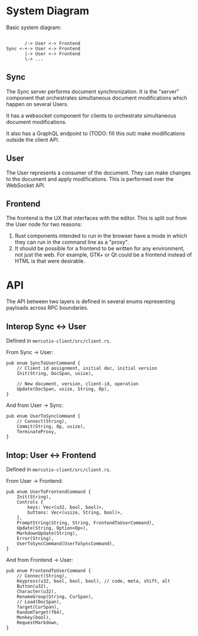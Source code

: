 # System Diagram

Basic system diagram:

```

       /-> User <-> Frontend
Sync <-+-> User <-> Frontend
       |-> User <-> Frontend
       \-> ...
```

## Sync

The Sync server performs document synchronization. It is the "server" component that orchestrates simultaneous document modifications which happen on several Users.

It has a websocket component for clients to orchestrate simultaneous document modifications.

It also has a GraphQL endpoint to (TODO: fill this out) make modifications outside the client API.


## User

The User represents a consumer of the document. They can make changes to the document and apply modifications. This is performed over the WebSocket API.

## Frontend

The frontend is the UX that interfaces with the editor. This is split out from the User node for two reasons:

1. Rust components intended to run in the browser have a mode in which they can run in the command line as a "proxy".
2. It should be possible for a frontend to be written for any environment, not just the web. For example, GTK+ or Qt could be a frontend instead of HTML is that were desirable.

# API

The API between two layers is defined in several enums representing payloads across RPC boundaries.

## Interop Sync <-> User

Defined in `mercutio-client/src/client.rs`.

From Sync -> User:

```
pub enum SyncToUserCommand {
    // Client id assignment, initial doc, initial version
    Init(String, DocSpan, usize),

    // New document, version, client-id, operation
    Update(DocSpan, usize, String, Op),
}
```

And from User -> Sync:

```
pub enum UserToSyncCommand {
    // Connect(String),
    Commit(String, Op, usize),
    TerminateProxy,
}
```

## Intop: User <-> Frontend

Defined in `mercutio-client/src/client.rs`.

From User -> Frontend:

```
pub enum UserToFrontendCommand {
    Init(String),
    Controls {
        keys: Vec<(u32, bool, bool)>,
        buttons: Vec<(usize, String, bool)>,
    },
    PromptString(String, String, FrontendToUserCommand),
    Update(String, Option<Op>),
    MarkdownUpdate(String),
    Error(String),
    UserToSyncCommand(UserToSyncCommand),
}
```

And from Frontend -> User:

```
pub enum FrontendToUserCommand {
    // Connect(String),
    Keypress(u32, bool, bool, bool), // code, meta, shift, alt
    Button(u32),
    Character(u32),
    RenameGroup(String, CurSpan),
    // Load(DocSpan),
    Target(CurSpan),
    RandomTarget(f64),
    Monkey(bool),
    RequestMarkdown,
}
```

